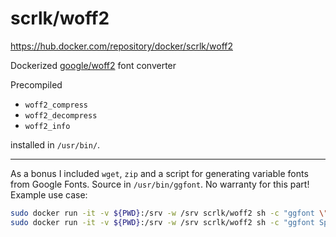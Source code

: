 # scrlk/woff2
https://hub.docker.com/repository/docker/scrlk/woff2

Dockerized [google/woff2](https://github.com/google/woff2) font converter

Precompiled
- `woff2_compress`
- `woff2_decompress`
- `woff2_info`

installed in `/usr/bin/`.

---

As a bonus I included `wget`, `zip` and a script for generating variable fonts from Google Fonts. Source in `/usr/bin/ggfont`. No warranty for this part! Example use case: 
``` sh
sudo docker run -it -v ${PWD}:/srv -w /srv scrlk/woff2 sh -c "ggfont \"Roboto Slab\""
sudo docker run -it -v ${PWD}:/srv -w /srv scrlk/woff2 sh -c "ggfont Spartan"
````
